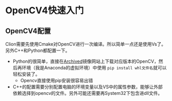 # OpenCV4快速入门

## OpenCV4配置

Clion需要先使用Cmake对OpenCV进行一次编译。所以简单一点还是使用Vs了。另外C++和Python都配置一下。

- Python的很简单，直接在[Archived](https://www.lfd.uci.edu/~gohlke/pythonlibs/)镜像网站上下载对应版本的OpenCV，然后再环境（我是Anaconda的虚拟环境）中使用 `pip install whl文件名`就可以轻松安装了。
  - Opencv直接使用pip安装很容易出错
- C++的配置需要分别配置电脑的环境变量以及VS中的属性参数，能够让外部依赖选择到opencv的文件。另外可能还需要再System32下包含进dll文件。

